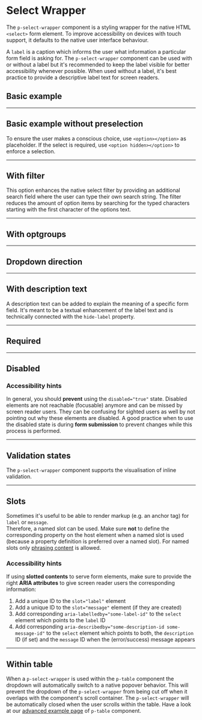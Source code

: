 # Select Wrapper

The `p-select-wrapper` component is a styling wrapper for the native HTML `<select>` form element. To improve
accessibility on devices with touch support, it defaults to the native user interface behaviour.

A `label` is a caption which informs the user what information a particular form field is asking for. The
`p-select-wrapper` component can be used with or without a label but it's recommended to keep the label visible for
better accessibility whenever possible. When used without a label, it's best practice to provide a descriptive label
text for screen readers.

<TableOfContents></TableOfContents>

## Basic example

<Playground :markup="hideLabelMarkup" :config="config">
  <SelectOptions v-model="hideLabel" :values="hideLabels" name="hideLabel"></SelectOptions>
</Playground>

---

## Basic example without preselection

To ensure the user makes a conscious choice, use `<option></option>` as placeholder. If the select is required, use
`<option hidden></option>` to enforce a selection.

<Playground :markup="requiredMarkup" :config="config">
  <SelectOptions v-model="required" :values="requireds" name="required"></SelectOptions>
</Playground>

---

## With filter

This option enhances the native select filter by providing an additional search field where the user can type their own
search string. The filter reduces the amount of option items by searching for the typed characters starting with the
first character of the options text.

<Playground :markup="withFilter" :config="config"></Playground>

---

## With optgroups

<Playground :markup="withOptgroups" :config="config"></Playground>

---

## Dropdown direction

<Playground :markup="dropdownDirectionMarkup" :config="config">
  <SelectOptions v-model="dropdownDirection" :values="dropdownDirections" name="dropdownDirection"></SelectOptions>
</Playground>

---

## With description text

A description text can be added to explain the meaning of a specific form field. It's meant to be a textual enhancement
of the label text and is technically connected with the `hide-label` property.

<Playground :markup="withDescriptionText" :config="config"></Playground>

---

## Required

<Playground :markup="requiredBasic" :config="config"></Playground>

---

## Disabled

<Playground :markup="disabled" :config="config"></Playground>

### <A11yIcon></A11yIcon> Accessibility hints

In general, you should **prevent** using the `disabled="true"` state. Disabled elements are not reachable (focusable)
anymore and can be missed by screen reader users. They can be confusing for sighted users as well by not pointing out
why these elements are disabled. A good practice when to use the disabled state is during **form submission** to prevent
changes while this process is performed.

---

## Validation states

The `p-select-wrapper` component supports the visualisation of inline validation.

<Playground :markup="stateMarkup" :config="config">
  <SelectOptions v-model="state" :values="states" name="state"></SelectOptions>
</Playground>

---

## Slots

Sometimes it's useful to be able to render markup (e.g. an anchor tag) for `label` or `message`.  
Therefore, a named slot can be used. Make sure **not** to define the corresponding property on the host element when a
named slot is used (because a property definition is preferred over a named slot). For named slots only
[phrasing content](https://developer.mozilla.org/en-US/docs/Web/Guide/HTML/Content_categories#Phrasing_content) is
allowed.

<Playground :markup="slots" :config="config"></Playground>

### <A11yIcon></A11yIcon> Accessibility hints

If using **slotted contents** to serve form elements, make sure to provide the right **ARIA attributes** to give screen
reader users the corresponding information:

1. Add a unique ID to the `slot="label"` element
1. Add a unique ID to the `slot="message"` element (if they are created)
1. Add corresponding `aria-labelledby="some-label-id"` to the `select` element which points to the `label` ID
1. Add corresponding `aria-describedby="some-description-id some-message-id"` to the `select` element which points to
   both, the `description` ID (if set) and the `message` ID when the (error/success) message appears

---

## Within table

When a `p-select-wrapper` is used within the `p-table` component the dropdown will automatically switch to a native
popover behavior. This will prevent the dropdown of the `p-select-wrapper` from being cut off when it overlaps with the
component's scroll container. The `p-select-wrapper` will be automatically closed when the user scrolls within the
table. Have a look at our [advanced example page](components/table/examples#advanced-table) of `p-table` component.

<script lang="ts">
import Vue from 'vue';
import Component from 'vue-class-component';
import { FORM_STATES } from '../../../utils';
import { DROPDOWN_DIRECTIONS } from './select-wrapper-utils'; 

const buildOptions = (opts: string[]): string[] => opts.map(val => `<option value="${val}">Option ${val.toUpperCase()}</option>`);

@Component
export default class Code extends Vue {
  config = { themeable: true, overflowX: 'visible' };
  
  hideLabel = false;
  hideLabels = [false, true, '{ base: true, l: false }'];
  get hideLabelMarkup() {
    return `<p-select-wrapper label="Some label" hide-label="${this.hideLabel}">
  <select name="some-name">
    ${buildOptions(['a','b','c','d','e','f']).join('\n    ')}
  </select>
</p-select-wrapper>`;
  }

  required = false;
  requireds = [false, true];
  get requiredMarkup() {
    const option = !this.required ? '<option></option>' : '<option hidden></option>';
    const attr = this.required ? ' required' : '';
    
    return `<p-select-wrapper label="Some label">
  <select name="some-name"${attr}>
    ${option}
    ${buildOptions(['a','b','c']).join('\n    ')}
  </select>
</p-select-wrapper>`;
  }

  get withFilter() {
    const options = {
      AF: 'Afghanistan',
      AX: 'Åland Islands',
      AL: 'Albania',
      DZ: 'Algeria',
      AS: 'American Samoa',
      AD: 'Andorra',
      AO: 'Angola',
      AI: 'Anguilla',
      AQ: 'Antarctica',
      AG: 'Antigua and Barbuda',
      AR: 'Argentina',
      AM: 'Armenia',
      AW: 'Aruba',
      AU: 'Australia',
      AT: 'Austria',
      AZ: 'Azerbaijan',
      BS: 'Bahamas',
      BH: 'Bahrain',
      BD: 'Bangladesh',
      BB: 'Barbados',
      BY: 'Belarus',
      BE: 'Belgium',
      BZ: 'Belize',
      BJ: 'Benin',
      BM: 'Bermuda',
      BT: 'Bhutan',
      BO: 'Bolivia, Plurinational State of',
      BQ: 'Bonaire, Sint Eustatius and Saba',
      BA: 'Bosnia and Herzegovina',
      BW: 'Botswana',
      BV: 'Bouvet Island',
      BR: 'Brazil',
      IO: 'British Indian Ocean Territory',
      BN: 'Brunei Darussalam',
      BG: 'Bulgaria',
      BF: 'Burkina Faso',
      BI: 'Burundi',
      KH: 'Cambodia',
      CM: 'Cameroon',
      CA: 'Canada',
      CV: 'Cape Verde',
      KY: 'Cayman Islands',
      CF: 'Central African Republic',
      TD: 'Chad',
      CL: 'Chile',
      CN: 'China',
      CX: 'Christmas Island',
      CC: 'Cocos (Keeling) Islands',
      CO: 'Colombia',
      KM: 'Comoros',
      CG: 'Congo',
      CD: 'Congo, the Democratic Republic of the',
      CK: 'Cook Islands',
      CR: 'Costa Rica',
      CI: 'Côte d\'Ivoire',
      HR: 'Croatia',
      CU: 'Cuba',
      CW: 'Curaçao',
      CY: 'Cyprus',
      CZ: 'Czech Republic',
      DK: 'Denmark',
      DJ: 'Djibouti',
      DM: 'Dominica',
      DO: 'Dominican Republic',
      EC: 'Ecuador',
      EG: 'Egypt',
      SV: 'El Salvador',
      GQ: 'Equatorial Guinea',
      ER: 'Eritrea',
      EE: 'Estonia',
      ET: 'Ethiopia',
      FK: 'Falkland Islands (Malvinas)',
      FO: 'Faroe Islands',
      FJ: 'Fiji',
      FI: 'Finland',
      FR: 'France',
      GF: 'French Guiana',
      PF: 'French Polynesia',
      TF: 'French Southern Territories',
      GA: 'Gabon',
      GM: 'Gambia',
      GE: 'Georgia',
      DE: 'Germany',
      GH: 'Ghana',
      GI: 'Gibraltar',
      GR: 'Greece',
      GL: 'Greenland',
      GD: 'Grenada',
      GP: 'Guadeloupe',
      GU: 'Guam',
      GT: 'Guatemala',
      GG: 'Guernsey',
      GN: 'Guinea',
      GW: 'Guinea-Bissau',
      GY: 'Guyana',
      HT: 'Haiti',
      HM: 'Heard Island and McDonald Islands',
      VA: 'Holy See (Vatican City State',
      HN: 'Honduras',
      HK: 'Hong Kong',
      HU: 'Hungary',
      IS: 'Iceland',
      IN: 'India',
      ID: 'Indonesia',
      IR: 'Iran, Islamic Republic of',
      IQ: 'Iraq',
      IE: 'Ireland',
      IM: 'Isle of Man',
      IL: 'Israel',
      IT: 'Italy',
      JM: 'Jamaica',
      JP: 'Japan',
      JE: 'Jersey',
      JO: 'Jordan',
      KZ: 'Kazakhstan',
      KE: 'Kenya',
      KI: 'Kiribati',
      KP: 'Korea, Democratic People\'s Republic of',
      KR: 'Korea, Republic of',
      KW: 'Kuwait',
      KG: 'Kyrgyzstan',
      LA: 'Lao People\'s Democratic Republic',
      LV: 'Latvia',
      LB: 'Lebanon',
      LS: 'Lesotho',
      LR: 'Liberia',
      LY: 'Libya',
      LI: 'Liechtenstein',
      LT: 'Lithuania',
      LU: 'Luxembourg',
      MO: 'Macao',
      MK: 'Macedonia, the former Yugoslav Republic of',
      MG: 'Madagascar',
      MW: 'Malawi',
      MY: 'Malaysia',
      MV: 'Maldives',
      ML: 'Mali',
      MT: 'Malta',
      MH: 'Marshall Islands',
      MQ: 'Martinique',
      MR: 'Mauritania',
      MU: 'Mauritius',
      YT: 'Mayotte',
      MX: 'Mexico',
      FM: 'Micronesia, Federated States of',
      MD: 'Moldova, Republic of',
      MC: 'Monaco',
      MN: 'Mongolia',
      ME: 'Montenegro',
      MS: 'Montserrat',
      MA: 'Morocco',
      MZ: 'Mozambique',
      MM: 'Myanmar',
      NA: 'Namibia',
      NR: 'Nauru',
      NP: 'Nepal',
      NL: 'Netherlands',
      NC: 'New Caledonia',
      NZ: 'New Zealand',
      NI: 'Nicaragua',
      NE: 'Niger',
      NG: 'Nigeria',
      NU: 'Niue',
      NF: 'Norfolk Island',
      MP: 'Northern Mariana Islands',
      NO: 'Norway',
      OM: 'Oman',
      PK: 'Pakistan',
      PW: 'Palau',
      PS: 'Palestinian Territory, Occupied',
      PA: 'Panama',
      PG: 'Papua New Guinea',
      PY: 'Paraguay',
      PE: 'Peru',
      PH: 'Philippines',
      PN: 'Pitcairn',
      PL: 'Poland',
      PT: 'Portugal',
      PR: 'Puerto Rico',
      QA: 'Qatar',
      RE: 'Réunion',
      RO: 'Romania',
      RU: 'Russian Federation',
      RW: 'Rwanda',
      BL: 'Saint Barthélemy',
      SH: 'Saint Helena, Ascension and Tristan da Cunha',
      KN: 'Saint Kitts and Nevis',
      LC: 'Saint Lucia',
      MF: 'Saint Martin (French part',
      PM: 'Saint Pierre and Miquelon',
      VC: 'Saint Vincent and the Grenadines',
      WS: 'Samoa',
      SM: 'San Marino',
      ST: 'Sao Tome and Principe',
      SA: 'Saudi Arabia',
      SN: 'Senegal',
      RS: 'Serbia',
      SC: 'Seychelles',
      SL: 'Sierra Leone',
      SG: 'Singapore',
      SX: 'Sint Maarten (Dutch part',
      SK: 'Slovakia',
      SI: 'Slovenia',
      SB: 'Solomon Islands',
      SO: 'Somalia',
      ZA: 'South Africa',
      GS: 'South Georgia and the South Sandwich Islands',
      SS: 'South Sudan',
      ES: 'Spain',
      LK: 'Sri Lanka',
      SD: 'Sudan',
      SR: 'Suriname',
      SJ: 'Svalbard and Jan Mayen',
      SZ: 'Swaziland',
      SE: 'Sweden',
      CH: 'Switzerland',
      SY: 'Syrian Arab Republic',
      TW: 'Taiwan, Province of China',
      TJ: 'Tajikistan',
      TZ: 'Tanzania, United Republic of',
      TH: 'Thailand',
      TL: 'Timor-Leste',
      TG: 'Togo',
      TK: 'Tokelau',
      TO: 'Tonga',
      TT: 'Trinidad and Tobago',
      TN: 'Tunisia',
      TR: 'Turkey',
      TM: 'Turkmenistan',
      TC: 'Turks and Caicos Islands',
      TV: 'Tuvalu',
      UG: 'Uganda',
      UA: 'Ukraine',
      AE: 'United Arab Emirates',
      GB: 'United Kingdom',
      US: 'United States',
      UM: 'United States Minor Outlying Islands',
      UY: 'Uruguay',
      UZ: 'Uzbekistan',
      VU: 'Vanuatu',
      VE: 'Venezuela, Bolivarian Republic of',
      VN: 'Viet Nam',
      VG: 'Virgin Islands, British',
      VI: 'Virgin Islands, U.S',
      WF: 'Wallis and Futuna',
      EH: 'Western Sahara',
      YE: 'Yemen',
      ZM: 'Zambia',
      ZW: 'Zimbabwe',      
    };
    return `<p-select-wrapper filter="true" label="Some label">
<select name="some-name">
  ${Object.entries(options).map(([value, label]) => `<option value="${value}"${value === 'AQ' ? ' disabled' : ''}>${label}</option>`).join('\n    ')}
</select>
</p-select-wrapper>`;
  }
  
  withOptgroups =
`<p-select-wrapper label="Some label">
  <select name="some-name">
    <optgroup label="Some optgroup label 1">
      ${buildOptions(['a','b','c','d','e','f']).join('\n      ')}
    </optgroup>
    <optgroup label="Some optgroup label 2">
      ${buildOptions(['g','h','i']).join('\n      ')}
    </optgroup>
  </select>
</p-select-wrapper>`;

  dropdownDirection = 'auto';
  dropdownDirections = DROPDOWN_DIRECTIONS;
  get dropdownDirectionMarkup() {
    return `<p-select-wrapper label="Some label" dropdown-direction="${this.dropdownDirection}">
  <select name="some-name">
    ${buildOptions(['a','b','c','d','e','f']).join('\n    ')}
  </select>
</p-select-wrapper>`;
}

  withDescriptionText =
`<p-select-wrapper label="Some label" description="Some description">
  <select name="some-name">
    ${buildOptions(['a','b','c']).join('\n    ')}
  </select>
</p-select-wrapper>`;

  requiredBasic =
`<p-select-wrapper label="Some label">
  <select name="some-name" required>
    ${buildOptions(['a','b','c']).join('\n    ')}
  </select>
</p-select-wrapper>`;

  disabled =
`<p-select-wrapper label="Some label">
  <select name="some-name" disabled>
    ${buildOptions(['a','b','c']).join('\n    ')}
  </select>
</p-select-wrapper>`;

  state = 'error';
  states = FORM_STATES;
  get stateMarkup() {
    const attr = `message="${this.state !== 'none' ? `Some ${this.state} validation message.` : ''}"`;
    return `<p-select-wrapper label="Some label" state="${this.state}" ${attr}>
  <select name="some-name" aria-invalid="${this.state === 'error'}">
    ${buildOptions(['a','b','c']).join('\n    ')}
  </select>
</p-select-wrapper>`
  }

  slots =
`<p-select-wrapper state="error">
  <span slot="label" id="some-label-id">Some label with a <a href="https://designsystem.porsche.com">link</a>.</span>
  <span slot="description" id="some-description-id">Some description with a <a href="https://designsystem.porsche.com">link</a>.</span>
  <select name="some-name" aria-labelledby="some-label-id" aria-describedby="some-description-id some-message-id">
    ${buildOptions(['a','b','c']).join('\n    ')}
  </select>
  <span slot="message" id="some-message-id">Some error message with a <a href="https://designsystem.porsche.com">link</a>.</span>
</p-select-wrapper>`;
}
</script>
